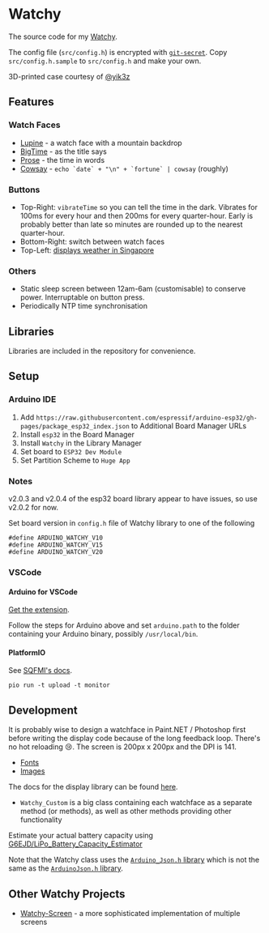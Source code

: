 # Watchy

The source code for my [Watchy](https://watchy.sqfmi.com/).

The config file (`src/config.h`) is encrypted with [`git-secret`](https://git-secret.io/). Copy `src/config.h.sample` to `src/config.h` and make your own.

3D-printed case courtesy of [@yik3z](https://github.com/yik3z/Watchy-CAD)

## Features

### Watch Faces

- [Lupine](./src/faces/Lupine/README.md) - a watch face with a mountain backdrop
- [BigTime](./src/faces/BigTime/README.md) - as the title says
- [Prose](./src/faces/Prose/README.md) - the time in words
- [Cowsay](./src/faces/Cowsay/README.md) - ``echo `date` + "\n" + `fortune` | cowsay`` (roughly)

### Buttons

- Top-Right: `vibrateTime` so you can tell the time in the dark. Vibrates for 100ms for every hour and then 200ms for every quarter-hour. Early is probably better than late so minutes are rounded up to the nearest quarter-hour.
- Bottom-Right: switch between watch faces
- Top-Left: [displays weather in Singapore](./src/apps/SGWeather/README.md)

### Others

- Static sleep screen between 12am-6am (customisable) to conserve power. Interruptable on button press.
- Periodically NTP time synchronisation

## Libraries

Libraries are included in the repository for convenience.

## Setup

### Arduino IDE

1. Add `https://raw.githubusercontent.com/espressif/arduino-esp32/gh-pages/package_esp32_index.json` to Additional Board Manager URLs
2. Install `esp32` in the Board Manager
3. Install `Watchy` in the Library Manager
4. Set board to `ESP32 Dev Module`
5. Set Partition Scheme to `Huge App`

### Notes

v2.0.3 and v2.0.4 of the esp32 board library appear to have issues, so use v2.0.2 for now.

Set board version in `config.h` file of Watchy library to one of the following

```processing
#define ARDUINO_WATCHY_V10
#define ARDUINO_WATCHY_V15
#define ARDUINO_WATCHY_V20
```

### VSCode

#### Arduino for VSCode

[Get the extension](https://marketplace.visualstudio.com/items?itemName=vsciot-vscode.vscode-arduino).

Follow the steps for Arduino above and set `arduino.path` to the folder containing your Arduino binary, possibly `/usr/local/bin`.

#### PlatformIO

See [SQFMI's docs](https://watchy.sqfmi.com/docs/getting-started).

```
pio run -t upload -t monitor
```

## Development

It is probably wise to design a watchface in Paint.NET / Photoshop first before writing the display code because of the long feedback loop. There's no hot reloading 😢. The screen is 200px x 200px and the DPI is 141.

- [Fonts](https://rop.nl/truetype2gfx/)
- [Images](https://javl.github.io/image2cpp/)

The docs for the display library can be found [here](https://learn.adafruit.com/adafruit-gfx-graphics-library/overview).

- `Watchy_Custom` is a big class containing each watchface as a separate method (or methods), as well as other methods providing other functionality

Estimate your actual battery capacity using [G6EJD/LiPo_Battery_Capacity_Estimator](https://github.com/G6EJD/LiPo_Battery_Capacity_Estimator)

Note that the Watchy class uses the [`Arduino_Json.h` library](https://arduinojson.org/) which is not the same as the [`ArduinoJson.h` library](https://arduinojson.org/).

## Other Watchy Projects

- [Watchy-Screen](https://github.com/charles-haynes/Watchy-Screen/tree/master/src) - a more sophisticated implementation of multiple screens
